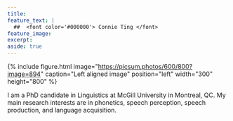 ```yaml
---
title:
feature_text: |
  ##  <font color='#000000'> Connie Ting </font>
feature_image:
excerpt:
aside: true
---
```


{% include figure.html image="https://picsum.photos/600/800?image=894" caption="Left aligned image" position="left" width="300" height="800" %}

I am a PhD candidate in Linguistics at McGill University in Montreal, QC. My main research interests are in phonetics, speech perception, speech production, and language acquisition. 
